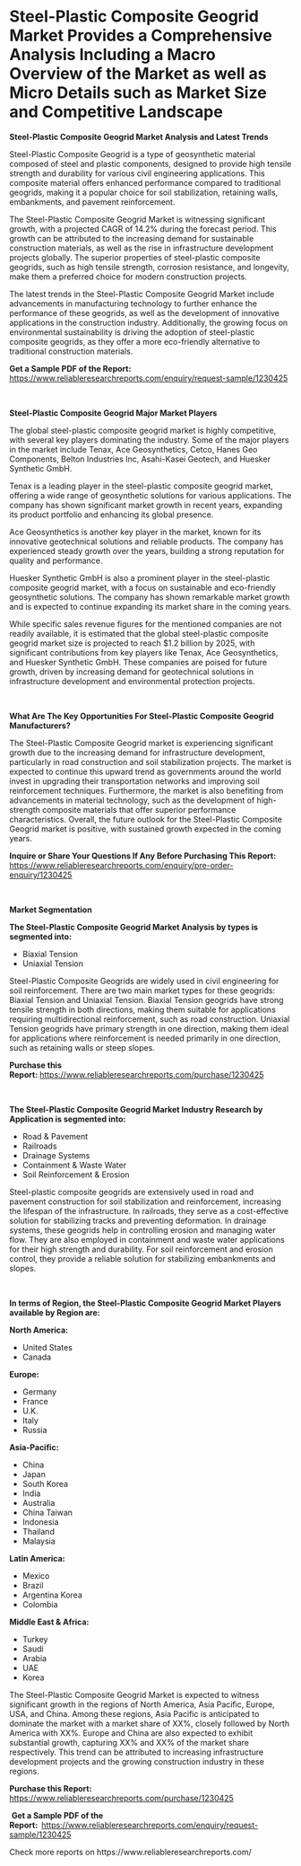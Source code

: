 <p><h1>Steel-Plastic Composite Geogrid Market Provides a Comprehensive Analysis Including a Macro Overview of the Market as well as Micro Details such as Market Size and Competitive Landscape</h1></p><p><strong>Steel-Plastic Composite Geogrid Market Analysis and Latest Trends</strong></p>
<p><p>Steel-Plastic Composite Geogrid is a type of geosynthetic material composed of steel and plastic components, designed to provide high tensile strength and durability for various civil engineering applications. This composite material offers enhanced performance compared to traditional geogrids, making it a popular choice for soil stabilization, retaining walls, embankments, and pavement reinforcement.</p><p>The Steel-Plastic Composite Geogrid Market is witnessing significant growth, with a projected CAGR of 14.2% during the forecast period. This growth can be attributed to the increasing demand for sustainable construction materials, as well as the rise in infrastructure development projects globally. The superior properties of steel-plastic composite geogrids, such as high tensile strength, corrosion resistance, and longevity, make them a preferred choice for modern construction projects.</p><p>The latest trends in the Steel-Plastic Composite Geogrid Market include advancements in manufacturing technology to further enhance the performance of these geogrids, as well as the development of innovative applications in the construction industry. Additionally, the growing focus on environmental sustainability is driving the adoption of steel-plastic composite geogrids, as they offer a more eco-friendly alternative to traditional construction materials.</p></p>
<p><strong>Get a Sample PDF of the Report:&nbsp;</strong> <a href="https://www.reliableresearchreports.com/enquiry/request-sample/1230425">https://www.reliableresearchreports.com/enquiry/request-sample/1230425</a></p>
<p>&nbsp;</p>
<p><strong>Steel-Plastic Composite Geogrid Major Market Players</strong></p>
<p><p>The global steel-plastic composite geogrid market is highly competitive, with several key players dominating the industry. Some of the major players in the market include Tenax, Ace Geosynthetics, Cetco, Hanes Geo Components, Belton Industries Inc, Asahi-Kasei Geotech, and Huesker Synthetic GmbH.</p><p>Tenax is a leading player in the steel-plastic composite geogrid market, offering a wide range of geosynthetic solutions for various applications. The company has shown significant market growth in recent years, expanding its product portfolio and enhancing its global presence.</p><p>Ace Geosynthetics is another key player in the market, known for its innovative geotechnical solutions and reliable products. The company has experienced steady growth over the years, building a strong reputation for quality and performance.</p><p>Huesker Synthetic GmbH is also a prominent player in the steel-plastic composite geogrid market, with a focus on sustainable and eco-friendly geosynthetic solutions. The company has shown remarkable market growth and is expected to continue expanding its market share in the coming years.</p><p>While specific sales revenue figures for the mentioned companies are not readily available, it is estimated that the global steel-plastic composite geogrid market size is projected to reach $1.2 billion by 2025, with significant contributions from key players like Tenax, Ace Geosynthetics, and Huesker Synthetic GmbH. These companies are poised for future growth, driven by increasing demand for geotechnical solutions in infrastructure development and environmental protection projects.</p></p>
<p>&nbsp;</p>
<p><strong>What Are The Key Opportunities For Steel-Plastic Composite Geogrid Manufacturers?</strong></p>
<p><p>The Steel-Plastic Composite Geogrid market is experiencing significant growth due to the increasing demand for infrastructure development, particularly in road construction and soil stabilization projects. The market is expected to continue this upward trend as governments around the world invest in upgrading their transportation networks and improving soil reinforcement techniques. Furthermore, the market is also benefiting from advancements in material technology, such as the development of high-strength composite materials that offer superior performance characteristics. Overall, the future outlook for the Steel-Plastic Composite Geogrid market is positive, with sustained growth expected in the coming years.</p></p>
<p><strong>Inquire or Share Your Questions If Any Before Purchasing This Report:</strong> <a href="https://www.reliableresearchreports.com/enquiry/pre-order-enquiry/1230425">https://www.reliableresearchreports.com/enquiry/pre-order-enquiry/1230425</a></p>
<p>&nbsp;</p>
<p><strong>Market Segmentation</strong></p>
<p><strong>The Steel-Plastic Composite Geogrid Market Analysis by types is segmented into:</strong></p>
<p><ul><li>Biaxial Tension</li><li>Uniaxial Tension</li></ul></p>
<p><p>Steel-Plastic Composite Geogrids are widely used in civil engineering for soil reinforcement. There are two main market types for these geogrids: Biaxial Tension and Uniaxial Tension. Biaxial Tension geogrids have strong tensile strength in both directions, making them suitable for applications requiring multidirectional reinforcement, such as road construction. Uniaxial Tension geogrids have primary strength in one direction, making them ideal for applications where reinforcement is needed primarily in one direction, such as retaining walls or steep slopes.</p></p>
<p><strong>Purchase this Report:&nbsp;</strong><a href="https://www.reliableresearchreports.com/purchase/1230425">https://www.reliableresearchreports.com/purchase/1230425</a></p>
<p>&nbsp;</p>
<p><strong>The Steel-Plastic Composite Geogrid Market Industry Research by Application is segmented into:</strong></p>
<p><ul><li>Road & Pavement</li><li>Railroads</li><li>Drainage Systems</li><li>Containment & Waste Water</li><li>Soil Reinforcement & Erosion</li></ul></p>
<p><p>Steel-plastic composite geogrids are extensively used in road and pavement construction for soil stabilization and reinforcement, increasing the lifespan of the infrastructure. In railroads, they serve as a cost-effective solution for stabilizing tracks and preventing deformation. In drainage systems, these geogrids help in controlling erosion and managing water flow. They are also employed in containment and waste water applications for their high strength and durability. For soil reinforcement and erosion control, they provide a reliable solution for stabilizing embankments and slopes.</p></p>
<p>&nbsp;</p>
<p><strong>In terms of Region, the Steel-Plastic Composite Geogrid Market Players available by Region are:</strong></p>
<p>
    <p> <strong> North America: </strong>
        <ul>
            <li>United States</li>
            <li>Canada</li>
        </ul>
        </p> 
    <p> <strong> Europe: </strong>
        <ul>
            <li>Germany</li>
            <li>France</li>
            <li>U.K.</li>
            <li>Italy</li>
            <li>Russia</li>
        </ul>
        </p> 
    <p> <strong> Asia-Pacific: </strong>
        <ul>
            <li>China</li>
            <li>Japan</li>
            <li>South Korea</li>
            <li>India</li>
            <li>Australia</li>
            <li>China Taiwan</li>
            <li>Indonesia</li>
            <li>Thailand</li>
            <li>Malaysia</li>
        </ul>
        </p> 
    <p> <strong> Latin America: </strong>
        <ul>
            <li>Mexico</li>
            <li>Brazil</li>
            <li>Argentina Korea</li>
            <li>Colombia</li>
        </ul>
        </p> 
    <p> <strong> Middle East & Africa: </strong>
        <ul>
            <li>Turkey</li>
            <li>Saudi</li>
            <li>Arabia</li>
            <li>UAE</li>
            <li>Korea</li>
        </ul>
    </p>
    </p>
<p><p>The Steel-Plastic Composite Geogrid Market is expected to witness significant growth in the regions of North America, Asia Pacific, Europe, USA, and China. Among these regions, Asia Pacific is anticipated to dominate the market with a market share of XX%, closely followed by North America with XX%. Europe and China are also expected to exhibit substantial growth, capturing XX% and XX% of the market share respectively. This trend can be attributed to increasing infrastructure development projects and the growing construction industry in these regions.</p></p>
<p><strong>Purchase this Report: </strong><a href="https://www.reliableresearchreports.com/purchase/1230425">https://www.reliableresearchreports.com/purchase/1230425</a></p>
<p>&nbsp;<strong>Get a Sample PDF of the Report:&nbsp;&nbsp;</strong><a href="https://www.reliableresearchreports.com/enquiry/request-sample/1230425">https://www.reliableresearchreports.com/enquiry/request-sample/1230425</a></p>
<p><strong></strong></p>
<p>Check more reports on https://www.reliableresearchreports.com/</p>